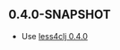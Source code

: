 ## 0.4.0-SNAPSHOT

- Use [less4clj 0.4.0](https://github.com/Deraen/less4clj/blob/master/CHANGELOG.md#040-23122015)

